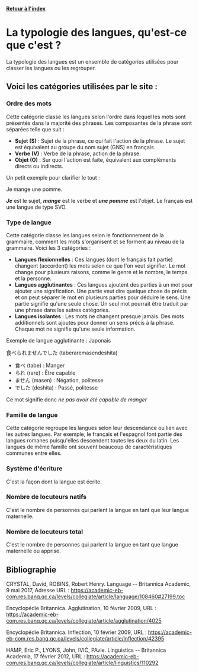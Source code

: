 [**Retour à l'index**](indexLangues.md)
# La typologie des langues, qu'est-ce que c'est ?

La typologie des langues est un ensemble de catégories utilisées pour classer les langues ou les regrouper.

## Voici les catégories utilisées par le site :

### Ordre des mots

Cette catégorie classe les langues selon l'ordre dans lequel les mots sont présentés dans la majorité des phrases. Les composantes de la phrase sont séparées telle que suit :

- **Sujet (S)** : Sujet de la phrase, ce qui fait l'action de la phrase. Le sujet est équivalent au groupe du nom sujet (GNS) en français
- **Verbe (V)** : Verbe de la phrase, action de la phrase. 
- **Objet (O)** : Sur quoi l'action est faite, équivalent aux compléments directs ou indirects.

Un petit exemple pour clarifier le tout :

Je mange une pomme.

***Je*** est le sujet, ***mange*** est le verbe et ***une pomme*** est l'objet. Le français est une langue de type SVO.

### Type de langue

Cette catégorie classe les langues selon le fonctionnement de la grammaire, comment les mots s'organisent et se forment au niveau de la grammaire. Voici les 3 catégories :

- **Langues flexionnelles** : Ces langues (dont le français fait partie) changent (accordent) les mots selon ce que l'on veut signifier. Le mot change pour plusieurs raisons, comme le genre et le nombre, le temps et la personne.
- **Langues agglutinantes** : Ces langues ajoutent des parties à un mot pour ajouter une signification. Une partie veut dire quelque chose de précis et on peut séparer le mot en plusieurs parties pour déduire le sens. Une partie signifie qu'une seule chose. Un seul mot pourrait être traduit par une phrase dans les autres catégories.
- **Langues isolantes** : Les mots ne changent presque jamais. Des mots additionnels sont ajoutés pour donner un sens précis à la phrase. Chaque mot ne signifie qu'une seule information.

Exemple de langue agglutinante : Japonais 

食べられませんでした (taberaremasendeshita)

- 食べ (tabe) : Manger
- られ (rare) : Être capable
- ません (masen) : Négation, politesse
- でした (deshita) : Passé, politesse

Ce mot signifie donc *ne pas avoir été capable de manger*

### Famille de langue

Cette catégorie regroupe les langues selon leur descendance ou lien avec les autres langues. Par exemple, le français et l'espagnol font partie des langues romanes puisqu'elles descendent toutes les deux du latin. Les langues de même famille ont souvent beaucoup de caractéristiques communes entre elles.

### Système d'écriture

C'est la façon dont la langue est écrite.

### Nombre de locuteurs natifs

C'est le nombre de personnes qui parlent la langue en tant que leur langue maternelle.

### Nombre de locuteurs total

C'est le nombre de personnes qui parlent la langue en tant que langue maternelle ou apprise.

## Bibliographie

CRYSTAL, David, ROBINS, Robert Henry. Language -- Britannica Academic, 9 mai 2017, Adresse URL : https://academic-eb-com.res.banq.qc.ca/levels/collegiate/article/language/108460#27199.toc

Encyclopédie Britannica. Agglutination, 10 février 2009, URL : https://academic-eb-com.res.banq.qc.ca/levels/collegiate/article/agglutination/4025

Encyclopédie Britannica. Inflection, 10 février 2009, URL : https://academic-eb-com.res.banq.qc.ca/levels/collegiate/article/inflection/42395

HAMP, Eric P., LYONS, John, IVIĆ, PAvle. Linguistics -- Britannica Academia, 17 février 2012, URL : https://academic-eb-com.res.banq.qc.ca/levels/collegiate/article/linguistics/110292
